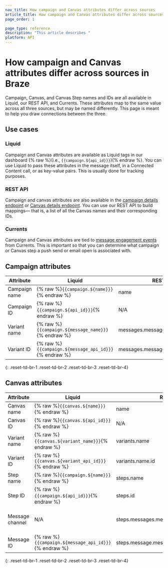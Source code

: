 ```yaml
---
nav_title: How campaign and Canvas attributes differ across sources
article_title: How campaign and Canvas attributes differ across sources in Braze 
page_order: 1

page_type: reference
description: "This article describes "
platform: API
---
```


# How campaign and Canvas attributes differ across sources in Braze

Campaign, Canvas, and Canvas Step names and IDs are all available in Liquid, our REST API, and Currents. These attributes map to the same value across all three sources, but may be named differently. This page is meant to help you draw connections between the three.

## Use cases

### Liquid

Campaign and Canvas attributes are available as Liquid tags in our dashboard {% raw %}(i.e., `{{campaign.${api_id}}}`){% endraw %}. You can use Liquid to pass these attributes in the message itself, in a Connected Content call, or as key-value pairs. This is usually done for tracking purposes.

### REST API

Campaign and canvas attributes are also available in the [campaign details endpoint]({{site.baseurl}}/api/endpoints/export/campaigns/get_campaign_details/) or [Canvas details endpoint]({{site.baseurl}}/api/endpoints/export/canvas/get_canvas_details/). You can use our REST API to build mappings— that is, a list of all the Canvas names and their corresponding IDs.

### Currents

Campaign and Canvas attributes are tied to [message engagement events]({{site.baseurl}}/user_guide/data_and_analytics/braze_currents/event_glossary/message_engagement_events) from Currents. This is important so that you can determine what campaign or Canvas step a push send or email open is associated with.

## Campaign attributes

| Attribute | Liquid | REST API | Currents |
| --- | --- | --- | --- |
| Campaign name | {% raw %}`{{campaign.${name}}}`{% endraw %} | name | campaign_name |
| Campaign ID | {% raw %}`{{campaign.${api_id}}}`{% endraw %} | N/A | campaign_id |
| Variant name | {% raw %}`{{campaign.${message_name}}}`{% endraw %} | messages.message_variation_id.name | N/A |
| Variant ID | {% raw %}`{{campaign.${message_api_id}}}`{% endraw %} | messages.message_variation_id | message_variation_id |
{: .reset-td-br-1 .reset-td-br-2 .reset-td-br-3 .reset-td-br-4}

## Canvas attributes

| Attribute | Liquid | REST API | Currents |
| --- | --- | --- | --- |
| Canvas name | {% raw %}`{{canvas.${name}}}`{% endraw %} | name | canvas_name |
| Canvas ID | {% raw %}`{{canvas.${api_id}}}`{% endraw %} | N/A | canvas_id |
| Variant name | {% raw %}`{{canvas.${variant_name}}}`{% endraw %} | variants.name | canvas_variation_name |
| Variant ID | {% raw %}`{{canvas.${variant_api_id}}}`{% endraw %} | variants.name.id | canvas_variation_id |
| Step name | {% raw %}`{{campaign.${name}}}`{% endraw %} | steps.name | canvas_step_name |
| Step ID | {% raw %}`{{campaign.${api_id}}}`{% endraw %} | steps.id | canvas_step_id |
| Message channel | N/A | steps.messages.message_variation_id.channel | N/A, inherent from event type (such as push send or email open) |
| Message ID | {% raw %}`{{campaign.${message_api_id}}}`{% endraw %} | steps.message.message_variation_id | message_variation_id |
{: .reset-td-br-1 .reset-td-br-2 .reset-td-br-3 .reset-td-br-4}